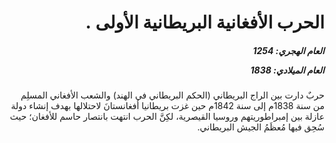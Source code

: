 <h1 dir="rtl">الحرب الأفغانية البريطانية الأولى  .</h1>

<h5 dir="rtl">العام الهجري:  1254

العام الميلادي: 1838

</h5>

<p dir="rtl">حربٌ دارت بين الراج البريطاني (الحكم البريطاني في الهند) والشعب الأفغاني المسلِم من سنة 1838م إلى سنة 1842م حين غزت بريطانيا أفغانستانَ لاحتلالها بهدف إنشاء دولة عازلة بين إمبراطوريتهم وروسيا القيصرية، لكِنَّ الحرب انتهت بانتصار حاسم للأفغان؛ حيث سُحِق فيها مُعظَمُ الجيش البريطاني.</p></br>
